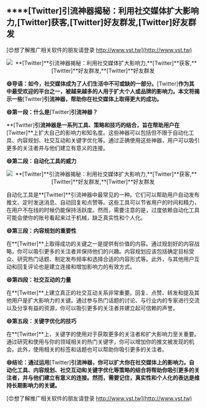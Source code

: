 ## ****[Twitter]**引流神器揭秘：利用社交媒体扩大影响力,**[Twitter]**获客,**[Twitter]**好友群发,**[Twitter]**好友群发**

[😍想了解推广相关软件的朋友请登录 http://www.vst.tw](http://www.vst.tw)

 <center><img src="https://vst.tw/MP4/tuiguang/png/7.png" alt="**[Twitter]**引流神器揭秘：利用社交媒体扩大影响力,**[Twitter]**获客,**[Twitter]**好友群发,**[Twitter]**好友群发"></center>

**😄导语：如今，社交媒体成为了人们生活中不可或缺的一部分。**[Twitter]**作为其中最受欢迎的平台之一，被越来越多的人用于扩大个人或品牌的影响力。本文将揭示一些**[Twitter]**引流神器，帮助你在社交媒体上取得更大的成功。**

**😄第一段：什么是**[Twitter]**引流神器？**

**[Twitter]**引流神器是一系列工具、策略和技巧的结合，旨在帮助用户在**[Twitter]**上扩大自己的影响力和知名度。这些神器可以包括但不限于自动化工具、内容规划、社交互动和关键字优化等。通过正确使用这些神器，用户可以吸引更多的关注者并与他们建立有意义的连接。

**😄第二段：自动化工具的威力**

 <center><img src="https://vst.tw/MP4/tuiguang/png/8.png" alt="**[Twitter]**引流神器揭秘：利用社交媒体扩大影响力,**[Twitter]**获客,**[Twitter]**好友群发,**[Twitter]**好友群发"></center>

自动化工具是**[Twitter]**引流神器中最常见的一种。它们可以帮助用户自动发布推文、定时发送消息、自动回复和点赞等。这些工具可以节省用户的时间和精力，在用户不在线的时候仍能保持活跃度。然而，需要注意的是，过度依赖自动化工具可能会使你的账号看起来过于机械，缺乏真实性和个人化。

**😄第三段：内容规划的重要性**

在**[Twitter]**上取得成功的关键之一是提供有价值的内容。通过规划好的内容战略，你可以吸引更多的关注者并保持他们的兴趣。内容规划应该包括确定目标受众、研究热门话题、制定发布频率和选择合适的内容形式等。此外，与其他用户互动和回复评论也是建立连接和增加影响力的有效方式。

**😄第四段：社交互动的力量**

在**[Twitter]**上建立真正的社交互动关系非常重要。回复、点赞、转发和提及其他用户是扩大影响力的关键。通过参与热门话题的讨论、与行业内的专家进行交流以及分享有益的资源，你可以吸引更多的关注者并建立起可信赖的声誉。

**😄第五段：关键字优化的技巧**

在**[Twitter]**上，关键字的使用对于获取更多的关注者和扩大影响力至关重要。通过研究和使用与你的领域相关的热门关键字，你可以增加你的推文被发现的机会。此外，使用相关的标签和话题也可以帮助你吸引更多的关注者。

**😄结论：通过运用**[Twitter]**引流神器，你可以扩大你在社交媒体上的影响力。自动化工具、内容规划、社交互动和关键字优化等策略的结合将帮助你吸引更多的关注者，并与他们建立有意义的连接。然而，需要记住，真实性和个人化的表达是维持长期影响力的关键。**

[😍想了解推广相关软件的朋友请登录 http://www.vst.tw](http://www.vst.tw)



